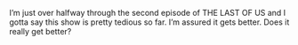 I’m just over halfway through the second episode of THE LAST OF US and I gotta say this show is pretty tedious so far. I’m assured it gets better. Does it really get better?